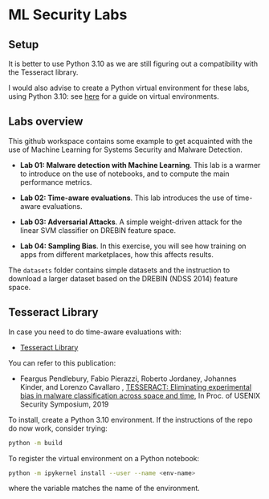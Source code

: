 # ML Security Labs

## Setup

It is better to use Python 3.10 as we are still figuring out a compatibility with the Tesseract library.

I would also advise to create a Python virtual environment for these labs, using Python 3.10: see [here](https://docs.python.org/3/library/venv.html) for a guide on virtual environments. 

## Labs overview

This github workspace contains some example to get acquainted with the use of Machine Learning for Systems Security and Malware Detection. 

* **Lab 01: Malware detection with Machine Learning**. This lab is a warmer to introduce on the use of notebooks, and to compute the main performance metrics. 

* **Lab 02: Time-aware evaluations**. This lab introduces the use of time-aware evaluations. 

* **Lab 03: Adversarial Attacks**. A simple weight-driven attack for the linear SVM classifier on DREBIN feature space.

* **Lab 04: Sampling Bias**. In this exercise, you will see how training on apps from different marketplaces, how this affects results.

The `datasets` folder contains simple datasets and the instruction to download a larger dataset based on the DREBIN (NDSS 2014) feature space.

## Tesseract Library

In case you need to do time-aware evaluations with: 

* [Tesseract Library](https://github.com/s2labres/tesseract-ml-release)

You can refer to this publication:

* Feargus Pendlebury, Fabio Pierazzi, Roberto Jordaney, Johannes Kinder, and Lorenzo Cavallaro , [TESSERACT: Eliminating experimental bias in malware classification across space and time](https://fabio.pierazzi.com/assets/pdf/tesseract.pdf), In Proc. of USENIX Security Symposium, 2019

To install, create a Python 3.10 environment. If the instructions of the repo do now work, consider trying:
```bash
python -m build
```

To register the virtual environment on a Python notebook:
```bash
python -m ipykernel install --user --name <env-name>
```
where the <env-name> variable matches the name of the environment. 

